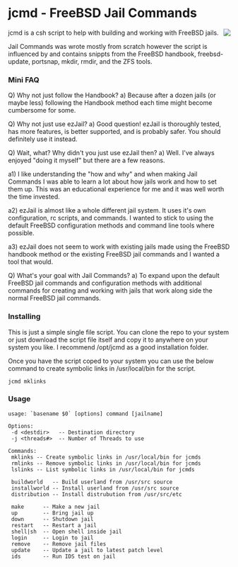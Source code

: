 jcmd - FreeBSD Jail Commands
==========================================

<img align="right" src="https://www.freebsd.org/gifs/doc.jpg">

jcmd is a csh script to help with building and working with FreeBSD jails. 

Jail Commands was wrote mostly from scratch however the script is influenced
by and contains snippts from the FreeBSD handbook, freebsd-update, portsnap, 
mkdir, rmdir, and the ZFS tools.

### Mini FAQ 
Q) Why not just follow the Handbook?
a) Because after a dozen jails (or maybe less) following the Handbook method 
each time might become cumbersome for some.

Q) Why not just use ezJail?
a) Good question! ezJail is thoroughly tested, has more features, is better 
supported, and is probably safer.  You should definitely use it instead.

Q) Wait, what? Why didn't you just use ezJail then?
a) Well. I've always enjoyed "doing it myself" but there are a few reasons.
 
a1) I like understanding the "how and why" and when making Jail Commands I
was able to learn a lot about how jails work and how to set them up. This was
an educational experience for me and it was well worth the time invested.

a2) ezJail is almost like a whole different jail system.  It uses it's own 
configuration, rc scripts, and commands. I wanted to stick to using the 
default FreeBSD configuration methods and command line tools where possible.

a3) ezJail does not seem to work with existing jails made using the FreeBSD
handbook method or the existing FreeBSD jail commands and I wanted a tool 
that would.

Q) What's your goal with Jail Commands?
a) To expand upon the default FreeBSD jail commands and configuration methods
with additional commands for creating and working with jails that work along 
side the normal FreeBSD jail commands.

### Installing
This is just a simple single file script.  You can clone the repo to your system
or just download the script file itself and copy it to anywhere on your system
you like.  I recommend /opt/jcmd as a good installation folder.

Once you have the script coped to your system you can use the below command to
create symbolic links in /usr/local/bin for the script.

```
jcmd mklinks
```

### Usage
```
usage: `basename $0` [options] command [jailname]

Options:
 -d <destdir>   -- Destination directory
 -j <threads#>  -- Number of Threads to use

Commands:
 mklinks -- Create symbolic links in /usr/local/bin for jcmds
 rmlinks -- Remove symbolic links in /usr/local/bin for jcmds 
 lslinks -- List symbolic links in /usr/local/bin for jcmds

 buildworld   -- Build userland from /usr/src source 
 installworld -- Install userland from /usr/src source
 distribution -- Install distrubution from /usr/src/etc

 make      -- Make a new jail
 up        -- Bring jail up
 down      -- Shutdown jail
 restart   -- Restart a jail
 shell|sh  -- Open shell inside jail
 login     -- Login to jail
 remove    -- Remove jail files 
 update    -- Update a jail to latest patch level
 ids       -- Run IDS test on jail
```
